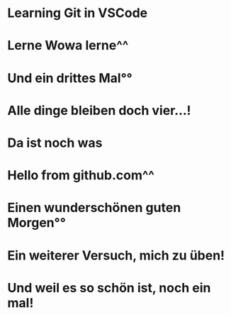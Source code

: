 # Learning Git in VSCode
# Lerne Wowa lerne^^
# Und ein drittes Mal°°
# Alle dinge bleiben doch vier...!
# Da ist noch was

# Hello from github.com^^

# Einen wunderschönen guten Morgen°°

# Ein weiterer Versuch, mich zu üben!

# Und weil es so schön ist, noch ein mal!